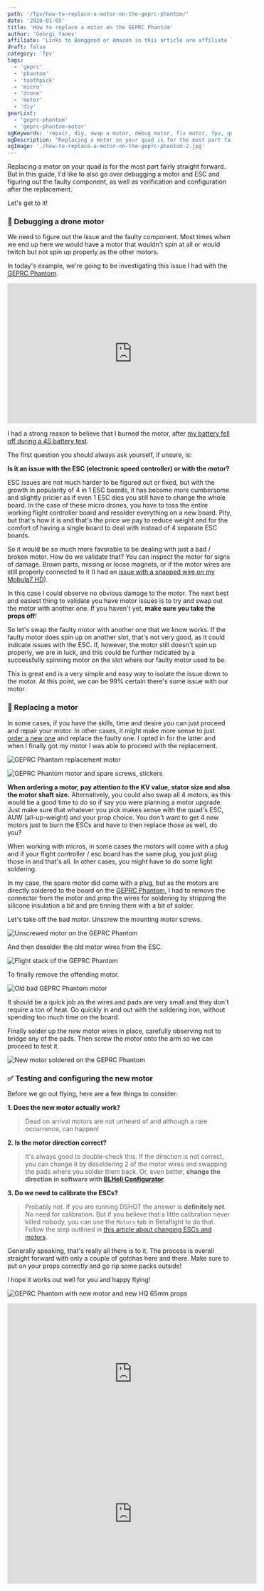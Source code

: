 ```yaml
---
path: '/fpv/how-to-replace-a-motor-on-the-geprc-phantom/'
date: '2020-01-05'
title: 'How to replace a motor on the GEPRC Phantom'
author: 'Georgi Yanev'
affiliate: 'Links to Banggood or Amazon in this article are affiliate links and would support the blog if used to make a purchase.'
draft: false
category: 'fpv'
tags:
  - 'geprc'
  - 'phantom'
  - 'toothpick'
  - 'micro'
  - 'drone'
  - 'motor'
  - 'diy'
gearList:
  - 'geprc-phantom'
  - 'geprc-phantom-motor'
ogKeywords: 'repair, diy, swap a motor, debug motor, fix motor, fpv, quad, drone, phantom, geprc phantom, microdrone, toothpick, micro quad, dvr, flying micro drone, fly micro quad, fpv racing, fpv freestyle, freestyle micro drone, setup, motor fix, replace a motor, swap a motor on a drone'
ogDescription: "Replacing a motor on your quad is for the most part fairly straight forward. But in this guide, I'd like to also go over debugging a motor and ESC and figuring out the faulty component, as well as verification and configuration after the replacement."
ogImage: './how-to-replace-a-motor-on-the-geprc-phantom-2.jpg'
---
```


Replacing a motor on your quad is for the most part fairly straight forward. But in this guide, I'd like to also go over debugging a motor and ESC and figuring out the faulty component, as well as verification and configuration after the replacement.

Let's get to it!

### 🧪 Debugging a drone motor

We need to figure out the issue and the faulty component. Most times when we end up here we would have a motor that wouldn't spin at all or would twitch but not spin up properly as the other motors.

In today's example, we're going to be investigating this issue I had with the [GEPRC Phantom][1].

<div style="text-align: center">
  <iframe width="560" height="315" src="https://www.youtube.com/embed/9FO9vbivfQw?rel=0" frameBorder="0" allowFullScreen title="GEPRC Phantom motor issues demo"></iframe>
</div>

I had a strong reason to believe that I burned the motor, after [my battery fell off during a 4S battery test][4].

The first question you should always ask yourself, if unsure, is:

**Is it an issue with the ESC (electronic speed controller) or with the motor?**

ESC issues are not much harder to be figured out or fixed, but with the growth in popularity of 4 in 1 ESC boards, it has become more cumbersome and slightly pricier as if even 1 ESC dies you still have to change the whole board. In the case of these micro drones, you have to toss the entire working flight controller board and resolder everything on a new board. Pity, but that's how it is and that's the price we pay to reduce weight and for the comfort of having a single board to deal with instead of 4 separate ESC boards.

So it would be so much more favorable to be dealing with just a bad / broken motor. How do we validate that? You can inspect the motor for signs of damage. Brown parts, missing or loose magnets, or if the motor wires are still properly connected to it (I had an [issue with a snapped wire on my Mobula7 HD][5]).

In this case I could observe no obvious damage to the motor. The next best and easiest thing to validate you have motor issues is to try and swap out the motor with another one. If you haven't yet, **make sure you take the props off**!

So let's swap the faulty motor with another one that we know works. If the faulty motor does spin up on another slot, that's not very good, as it could indicate issues with the ESC. If, however, the motor still doesn't spin up properly, we are in luck, and this could be further indicated by a successfully spinning motor on the slot where our faulty motor used to be.

This is great and is a very simple and easy way to isolate the issue down to the motor. At this point, we can be 99% certain there's some issue with our motor.

### 🔄 Replacing a motor

In some cases, if you have the skills, time and desire you can just proceed and repair your motor. In other cases, it might make more sense to just [order a new one][2] and replace the faulty one. I opted in for the latter and when I finally got my motor I was able to proceed with the replacement.

![GEPRC Phantom replacement motor](how-to-replace-a-motor-on-the-geprc-phantom-1.jpg)

![GEPRC Phantom motor and spare screws, stickers](how-to-replace-a-motor-on-the-geprc-phantom-4.jpg)

**When ordering a motor, pay attention to the KV value, stator size and also the motor shaft size.** Alternatively, you could also swap all 4 motors, as this would be a good time to do so if say you were planning a motor upgrade. Just make sure that whatever you pick makes sense with the quad's ESC, AUW (all-up-weight) and your prop choice. You don't want to get 4 new motors just to burn the ESCs and have to then replace those as well, do you?

When working with micros, in some cases the motors will come with a plug and if your flight controller / esc board has the same plug, you just plug those in and that's all. In other cases, you might have to do some light soldering.

In my case, the spare motor did come with a plug, but as the motors are directly soldered to the board on the [GEPRC Phantom][1], I had to remove the connector from the motor and prep the wires for soldering by stripping the silicone insulation a bit and pre tinning them with a bit of solder.

Let's take off the bad motor. Unscrew the mounting motor screws.

![Unscrewed motor on the GEPRC Phantom](how-to-replace-a-motor-on-the-geprc-phantom-2.jpg)

And then desolder the old motor wires from the ESC.

![Flight stack of the GEPRC Phantom](how-to-replace-a-motor-on-the-geprc-phantom-3.jpg)

To finally remove the offending motor.

![Old bad GEPRC Phantom motor](how-to-replace-a-motor-on-the-geprc-phantom-6.jpg)

It should be a quick job as the wires and pads are very small and they don't require a ton of heat. Go quickly in and out with the soldering iron, without spending too much time on the board.

Finally solder up the new motor wires in place, carefully observing not to bridge any of the pads. Then screw the motor onto the arm so we can proceed to test it.

![New motor soldered on the GEPRC Phantom](how-to-replace-a-motor-on-the-geprc-phantom-5.jpg)

### ✅ Testing and configuring the new motor

Before we go out flying, here are a few things to consider:

**1. Does the new motor actually work?**

> Dead on arrival motors are not unheard of and although a rare occurrence, can happen!

**2. Is the motor direction correct?**

> It's always good to double-check this. If the direction is not correct, you can change it by desoldering 2 of the motor wires and swapping the pads where you solder them back. Or, even better, **change the direction in software with [BLHeli Configurator][6]**.

**3. Do we need to calibrate the ESCs?**

> Probably not. If you are running DSHOT the answer is **definitely not**. No need for calibration. But if you believe that a little calibration never killed nobody, you can use the `Motors` tab in Betaflight to do that. Follow the step outlined in [this article about changing ESCs and motors][3].

Generally speaking, that's really all there is to it. The process is overall straight forward with only a couple of gotchas here and there. Make sure to put on your props correctly and go rip some packs outside!

I hope it works out well for you and happy flying!

![GEPRC Phantom with new motor and new HQ 65mm props](how-to-replace-a-motor-on-the-geprc-phantom-7.jpg)

<div style="text-align: center">
  <iframe width="560" height="315" src="https://www.youtube.com/embed/sDu8JbPATlc?rel=0" frameBorder="0" allowFullScreen title="Georgi FPV GEPRC Phantom back in action after a motor swap - HQ 65mm props"></iframe>
</div>

<div style="text-align: center">
  <iframe width="560" height="315" src="https://www.youtube.com/embed/b34dhDPSXLk?rel=0" frameBorder="0" allowFullScreen title="Georgi FPV GEPRC Phantom back in action after a motor swap - Avon Rush 2.5 inch props"></iframe>
</div>

[0]: Linkslist
[1]: https://bit.ly/geprc-phantom
[2]: https://bit.ly/geprc-phantom-motor
[3]: /fpv/replace-wizard-esc-and-motor/
[4]: https://www.youtube.com/watch?v=5ai_mL7htww&t=111
[5]: /fpv/how-to-change-mobula7-hd-motor/
[6]: https://github.com/blheli-configurator/blheli-configurator/releases

